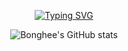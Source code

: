 
<div align = "center">
    
[![Typing SVG](https://readme-typing-svg.demolab.com?font=Fira+Code&pause=1000&color=D3F755&width=435&lines=%F0%9F%99%8C+I'm+Bonghee+Backend+Developer)](https://git.io/typing-svg)

![Bonghee's GitHub stats](https://github-readme-stats.vercel.app/api?username=hae8064&show_icons=true&theme=dark?text_color=D3F755)
</div>



